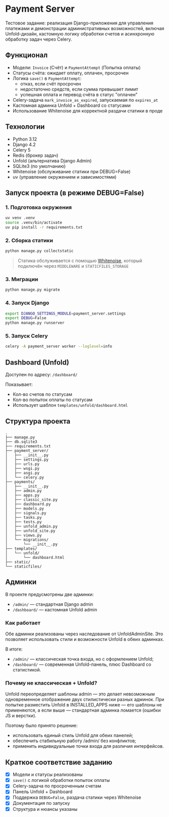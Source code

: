 # Payment Server

Тестовое задание: реализация Django-приложения для управления платежами и демонстрации административных возможностей, включая Unfold-дизайн, кастомную логику обработки счетов и асинхронную обработку задач через Celery.

## Функционал

* Модели: `Invoice` (Счёт) и `PaymentAttempt` (Попытка оплаты)
* Статусы счёта: ожидает оплату, оплачен, просрочен
* Логика `save()` в `PaymentAttempt`:
  * отказ, если счёт просрочен
  * недостаточно средств, если сумма превышает лимит
  * успешная оплата и перевод счёта в статус "оплачен"
* Celery-задача `mark_invoice_as_expired`, запускаемая по `expires_at`
* Кастомная админка Unfold + Dashboard со статусами
* Использование Whitenoise для корректной раздачи статики в проде

## Технологии

* Python 3.12
* Django 4.2
* Celery 5
* Redis (брокер задач)
* Unfold (альтернатива Django Admin)
* SQLite3 (по умолчанию)
* Whitenoise (обслуживание статики при DEBUG=False)
* uv (управление окружением и зависимостями)

## Запуск проекта (в режиме DEBUG=False)

### 1. Подготовка окружения

```bash
uv venv .venv
source .venv/bin/activate
uv pip install -r requirements.txt
```

### 2. Сборка статики

```bash
python manage.py collectstatic
```

> Статика обслуживается с помощью [Whitenoise](https://whitenoise.readthedocs.io/en/stable/), который подключён через `MIDDLEWARE` и `STATICFILES_STORAGE`

### 3. Миграции

```bash
python manage.py migrate
```

### 4. Запуск Django

```bash
export DJANGO_SETTINGS_MODULE=payment_server.settings
export DEBUG=False
python manage.py runserver
```

### 5. Запуск Celery

```bash
celery -A payment_server worker --loglevel=info
```

## Dashboard (Unfold)

Доступен по адресу: `/dashboard/`

Показывает:

* Кол-во счетов по статусам
* Кол-во попыток оплаты по статусам
* Использует шаблон `templates/unfold/dashboard.html`

## Структура проекта

```
.
├── manage.py
├── db.sqlite3
├── requirements.txt
├── payment_server/
│   ├── __init__.py
│   ├── settings.py
│   ├── urls.py
│   ├── wsgi.py
│   ├── asgi.py
│   └── celery.py
├── payments/
│   ├── __init__.py
│   ├── admin.py
│   ├── apps.py
│   ├── classic_site.py
│   ├── dashboard.py
│   ├── models.py
│   ├── signals.py
│   ├── tasks.py
│   ├── tests.py
│   ├── unfold_admin.py
│   ├── unfold_site.py
│   ├── views.py
│   └── migrations/
│       └── __init__.py
├── templates/
│   └── unfold/
│       └── dashboard.html
├── static/
└── staticfiles/
```

## Админки

В проекте предусмотрены две админки:

* `/admin/` — стандартная Django admin
* `/dashboard/` — кастомная Unfold admin

### Как работает

Обе админки реализованы через наследование от UnfoldAdminSite. Это позволяет использовать стили и возможности Unfold в обеих админках.

В итоге:

* `/admin/` — классическая точка входа, но с оформлением Unfold;
* `/dashboard/` — современная Unfold-панель, плюс Dashboard со статистикой.

### Почему не классическая + Unfold?

Unfold переопределяет шаблоны admin — это делает невозможным одновременное отображение двух стилистически разных админок. При попытке разместить Unfold в INSTALLED_APPS ниже — его шаблоны не применяются, а если выше — стандартная админка ломается (ошибки JS и верстки).

Поэтому было принято решение:
* использовать единый стиль Unfold для обеих панелей;
* обеспечить стабильную работу /admin/ без конфликтов;
* применить индивидуальные точки входа для различия интерфейсов.

## Краткое соответствие заданию

* [x] Модели и статусы реализованы
* [x] `save()` с логикой обработки попыток оплаты
* [x] Celery-задача по просроченным счетам
* [x] Панель Unfold + Dashboard
* [x] Поддержка `DEBUG=False`, раздача статики через Whitenoise
* [x] Документация по запуску
* [x] Структура и нюансы указаны
